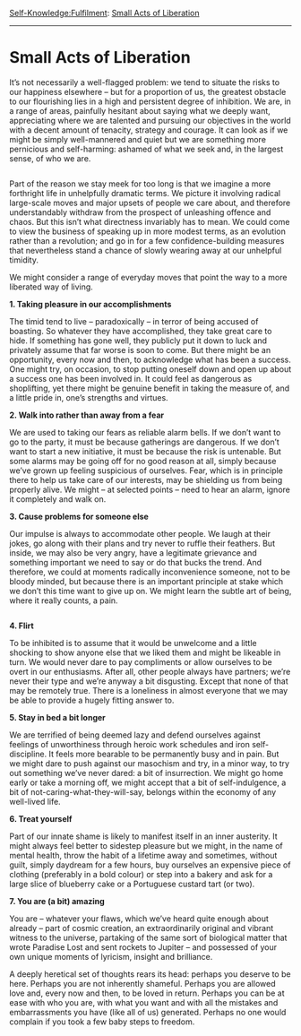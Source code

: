 [Self-Knowledge:](https://www.theschooloflife.com/thebookoflife/category/self-knowledge/)[Fulfilment](https://www.theschooloflife.com/thebookoflife/category/self-knowledge/fulfilment/): [Small Acts of Liberation](https://www.theschooloflife.com/thebookoflife/small-acts-of-liberation/)

* * *

# Small Acts of Liberation

It’s not necessarily a well-flagged problem: we tend to situate the risks to our happiness elsewhere – but for a proportion of us, the greatest obstacle to our flourishing lies in a high and persistent degree of inhibition. We are, in a range of areas, painfully hesitant about saying what we deeply want, appreciating where we are talented and pursuing our objectives in the world with a decent amount of tenacity, strategy and courage. It can look as if we might be simply well-mannered and quiet but we are something more pernicious and self-harming: ashamed of what we seek and, in the largest sense, of who we are.

<figure class="aligncenter"><img src="https://www.theschooloflife.com/thebookoflife/wp-content/uploads/2019/07/Vassily_Kandinsky_1936_-_Composition_IX-1024x595.jpg" alt="" class="wp-image-23440"></figure>

Part of the reason we stay meek for too long is that we imagine a more forthright life in unhelpfully dramatic terms. We picture it involving radical large-scale moves and major upsets of people we care about, and therefore understandably withdraw from the prospect of unleashing offence and chaos. But this isn’t what directness invariably has to mean. We could come to view the business of speaking up in more modest terms, as an evolution rather than a revolution; and go in for a few confidence-building measures that nevertheless stand a chance of slowly wearing away at our unhelpful timidity.

We might consider a range of everyday moves that point the way to a more liberated way of living.

**1. Taking pleasure in our accomplishments**

The timid tend to live – paradoxically – in terror of being accused of boasting. So whatever they have accomplished, they take great care to hide. If something has gone well, they publicly put it down to luck and privately assume that far worse is soon to come. But there might be an opportunity, every now and then, to acknowledge what has been a success. One might try, on occasion, to stop putting oneself down and open up about a success one has been involved in. It could feel as dangerous as shoplifting, yet there might be genuine benefit in taking the measure of, and a little pride in, one’s strengths and virtues.

**2. Walk into rather than away from a fear**

We are used to taking our fears as reliable alarm bells. If we don’t want to go to the party, it must be because gatherings are dangerous. If we don’t want to start a new initiative, it must be because the risk is untenable. But some alarms may be going off for no good reason at all, simply because we’ve grown up feeling suspicious of ourselves. Fear, which is in principle there to help us take care of our interests, may be shielding us from being properly alive. We might – at selected points – need to hear an alarm, ignore it completely and walk on.

**3. Cause problems for someone else**

Our impulse is always to accommodate other people. We laugh at their jokes, go along with their plans and try never to ruffle their feathers. But inside, we may also be very angry, have a legitimate grievance and something important we need to say or do that bucks the trend. And therefore, we could at moments radically inconvenience someone, not to be bloody minded, but because there is an important principle at stake which we don’t this time want to give up on. We might learn the subtle art of being, where it really counts, a pain.

<figure class="wp-block-image"><img src="https://www.theschooloflife.com/thebookoflife/wp-content/uploads/2019/07/Vassily_Kandinsky_1939_-_Composition_10-1024x671.jpg" alt="" class="wp-image-23441"></figure>

**4. Flirt**

To be inhibited is to assume that it would be unwelcome and a little shocking to show anyone else that we liked them and might be likeable in turn. We would never dare to pay compliments or allow ourselves to be overt in our enthusiasms. After all, other people always have partners; we’re never their type and we’re anyway a bit disgusting. Except that none of that may be remotely true. There is a loneliness in almost everyone that we may be able to provide a hugely fitting answer to.

**5. Stay in bed a bit longer**

We are terrified of being deemed lazy and defend ourselves against feelings of unworthiness through heroic work schedules and iron self-discipline. It feels more bearable to be permanently busy and in pain. But we might dare to push against our masochism and try, in a minor way, to try out something we’ve never dared: a bit of insurrection. We might go home early or take a morning off, we might accept that a bit of self-indulgence, a bit of not-caring-what-they-will-say, belongs within the economy of any well-lived life.

**6. Treat yourself**

Part of our innate shame is likely to manifest itself in an inner austerity. It might always feel better to sidestep pleasure but we might, in the name of mental health, throw the habit of a lifetime away and sometimes, without guilt, simply daydream for a few hours, buy ourselves an expensive piece of clothing (preferably in a bold colour) or step into a bakery and ask for a large slice of blueberry cake or a Portuguese custard tart (or two).

**7. You are (a bit) amazing**

You are – whatever your flaws, which we’ve heard quite enough about already – part of cosmic creation, an extraordinarily original and vibrant witness to the universe, partaking of the same sort of biological matter that wrote Paradise Lost and sent rockets to Jupiter – and possessed of your own unique moments of lyricism, insight and brilliance.&nbsp;

A deeply heretical set of thoughts rears its head: perhaps you deserve to be here. Perhaps you are not inherently shameful. Perhaps you are allowed love and, every now and then, to be loved in return. Perhaps you can be at ease with who you are, with what you want and with all the mistakes and embarrassments you have (like all of us) generated. Perhaps no one would complain if you took a few baby steps to freedom.
